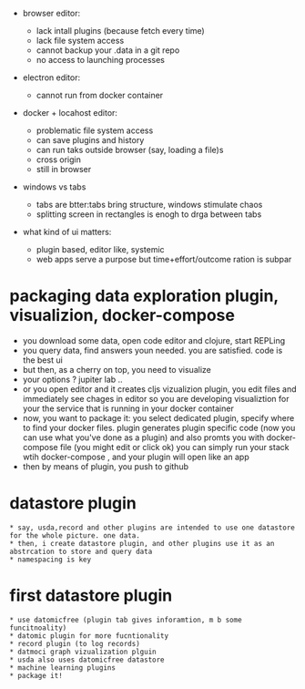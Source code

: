 
* browser editor:
   - lack intall plugins (because fetch every time)
   - lack file system access
   - cannot backup your .data in a git repo 
   - no access to launching processes

* electron editor:
    - cannot run from docker container

* docker + locahost editor:
    - problematic file system access
    + can save plugins and history
    + can run taks outside browser (say, loading a file)s
    - cross origin
    - still in browser


* windows vs tabs
    - tabs are btter:tabs bring structure, windows stimulate chaos
    - splitting screen in rectangles is enogh to drga between tabs

* what kind of ui matters:
    - plugin based, editor like, systemic
    - web apps serve a purpose but time+effort/outcome ration is subpar


# packaging data exploration plugin, visualizion, docker-compose

* you download some data, open code editor and clojure, start REPLing
* you query data, find answers youn needed. you are satisfied. code is the best ui
* but then, as a cherry on top, you need to visualize
* your options ? jupiter lab ..
* or you open editor and it creates cljs vizualizion plugin, you edit files and immediately see chages in editor
    so you are developing visualiztion for your the service that is running in your docker container
* now, you want to package it: you  select dedicated plugin, specify where to find your docker files.
  plugin generates plugin specific code (now you can use what you've done as a plugin) and also promts you with docker-compose file (you might edit or click ok)
  you can simply run your stack wtih docker-compose , and your plugin will open like an app
* then by means of plugin, you push to github


# datastore plugin

    * say, usda,record and other plugins are intended to use one datastore for the whole picture. one data.
    * then, i create datastore plugin, and other plugins use it as an abstrcation to store and query data
    * namespacing is key

# first datastore plugin

    * use datomicfree (plugin tab gives inforamtion, m b some funcitnoality)
    * datomic plugin for more fucntionality
    * record plugin (to log records)
    * datmoci graph vizualization plguin
    * usda also uses datomicfree datastore
    * machine learning plugins
    * package it!
